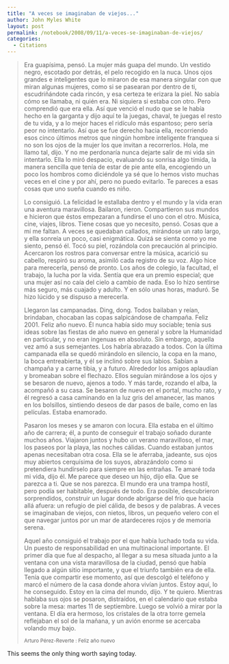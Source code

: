 ```yaml
---
title: "A veces se imaginaban de viejos..."
author: John Myles White
layout: post
permalink: /notebook/2008/09/11/a-veces-se-imaginaban-de-viejos/
categories:
  - Citations
---
```


<blockquote>
<p>Era guapísima, pensó. La mujer más guapa del mundo. Un vestido negro, escotado por detrás, el pelo recogido en la nuca. Unos ojos grandes e inteligentes que lo miraron de esa manera singular con que miran algunas mujeres, como si se pasearan por dentro de ti, escudriñándote cada rincón, y esa certeza te erizara la piel. No sabía cómo se llamaba, ni quién era. Ni siquiera si estaba con otro. Pero comprendió que era ella. Así que venció el nudo que se le había hecho en la garganta y dijo aquí te la juegas, chaval, te juegas el resto de tu vida, y a lo mejor haces el ridículo más espantoso; pero sería peor no intentarlo. Así que se fue derecho hacia ella, recorriendo esos cinco últimos metros que ningún hombre inteligente franquea si no son los ojos de la mujer los que invitan a recorrerlos. Hola, me llamo tal, dijo. Y no me perdonaría nunca dejarte salir de mi vida sin intentarlo. Ella lo miró despacio, evaluando su sonrisa algo tímida, la manera sencilla que tenía de estar de pie ante ella, encogiendo un poco los hombros como diciéndole ya sé que lo hemos visto muchas veces en el cine y por ahí, pero no puedo evitarlo. Te pareces a esas cosas que uno sueña cuando es niño.</p>

<p>Lo consiguió. La felicidad le estallaba dentro y el mundo y la vida eran una aventura maravillosa. Bailaron, rieron. Compartieron sus mundos e hicieron que éstos empezaran a fundirse el uno con el otro. Música, cine, viajes, libros. Tiene cosas que yo necesito, pensó. Cosas que a mí me faltan. A veces se quedaban callados, mirándose un rato largo, y ella sonreía un poco, casi enigmática. Quizá se sienta como yo me siento, pensó él. Tocó su piel, rozándola con precaución al principio. Acercaron los rostros para conversar entre la música, acarició su cabello, respiró su aroma, asimiló cada registro de su voz. Algo hice para merecerla, pensó de pronto. Los años de colegio, la facultad, el trabajo, la lucha por la vida. Sentía que era un premio especial; que una mujer así no caía del cielo a cambio de nada. Eso lo hizo sentirse más seguro, más cuajado y adulto. Y en sólo unas horas, maduró. Se hizo lúcido y se dispuso a merecerla.</p>

<p>Llegaron las campanadas. Ding, dong. Todos bailaban y reían, brindaban, chocaban las copas salpicándose de champaña. Feliz 2001. Feliz año nuevo. Él nunca había sido muy sociable; tenía sus ideas sobre las fiestas de año nuevo en general y sobre la Humanidad en particular, y no eran ingenuas en absoluto. Sin embargo, aquella vez amó a sus semejantes. Los habría abrazado a todos. Con la última campanada ella se quedó mirándolo en silencio, la copa en la mano, la boca entreabierta, y él se inclinó sobre sus labios. Sabían a champaña y a carne tibia, y a futuro. Alrededor los amigos aplaudían y bromeaban sobre el flechazo. Ellos seguían mirándose a los ojos y se besaron de nuevo, ajenos a todo. Y más tarde, rozando el alba, la acompañó a su casa. Se besaron de nuevo en el portal, mucho rato, y él regresó a casa caminando en la luz gris del amanecer, las manos en los bolsillos, sintiendo deseos de dar pasos de baile, como en las películas. Estaba enamorado.</p>

<p>Pasaron los meses y se amaron con locura. Ella estaba en el último año de carrera; él, a punto de conseguir el trabajo soñado durante muchos años. Viajaron juntos y hubo un verano maravilloso, el mar, los paseos por la playa, las noches cálidas. Cuando estaban juntos apenas necesitaban otra cosa. Ella se le aferraba, jadeante, sus ojos muy abiertos cerquísima de los suyos, abrazándolo como si pretendiera hundírselo para siempre en las entrañas. Te amaré toda mi vida, dijo él. Me parece que deseo un hijo, dijo ella. Que se parezca a ti. Que se nos parezca. El mundo era una trampa hostil, pero podía ser habitable, después de todo. Era posible, descubrieron sorprendidos, construir un lugar donde abrigarse del frío que hacía allá afuera: un refugio de piel cálida, de besos y de palabras. A veces se imaginaban de viejos, con nietos, libros, un pequeño velero con el que navegar juntos por un mar de atardeceres rojos y de memoria serena.</p>

<p>Aquel año consiguió el trabajo por el que había luchado toda su vida. Un puesto de responsabilidad en una multinacional importante. El primer día que fue al despacho, al llegar a su mesa situada junto a la ventana con una vista maravillosa de la ciudad, pensó que había llegado a algún sitio importante, y que el triunfo también era de ella. Tenía que compartir ese momento, así que descolgó el teléfono y marcó el número de la casa donde ahora vivían juntos. Estoy aquí, lo he conseguido. Estoy en la cima del mundo, dijo. Y te quiero. Mientras hablaba sus ojos se posaron, distraídos, en el calendario que estaba sobre la mesa: martes 11 de septiembre. Luego se volvió a mirar por la ventana. El día era hermoso, los cristales de la otra torre gemela reflejaban el sol de la mañana, y un avión enorme se acercaba volando muy bajo.</p>

<small>Arturo Pérez-Reverte : Feliz año nuevo</small>
</blockquote>

This seems the only thing worth saying today.
